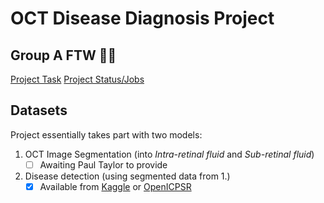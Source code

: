 # OCT Disease Diagnosis Project
## Group A FTW 💪👑

[Project Task](https://github.com/lawrenceadams/OCT-Disease-Detection/blob/main/docs/Project%20Briefing%20for%20Groups%20A%20and%20B.pdf)
[Project Status/Jobs](https://github.com/users/lawrenceadams/projects/2/views/1?layout=board)

## Datasets

Project essentially takes part with two models:
   1. OCT Image Segmentation (into _Intra-retinal fluid_ and _Sub-retinal fluid_)
      - [ ] Awaiting Paul Taylor to provide
   2. Disease detection (using segmented data from 1.)
      - [X] Available from [Kaggle](https://www.kaggle.com/datasets/saifurrahmanshatil/retinal-oct-dataset) or [OpenICPSR](https://www.openicpsr.org/openicpsr/project/108503/version/V1/view?path=/openicpsr/108503/fcr:versions/V1&type=project)